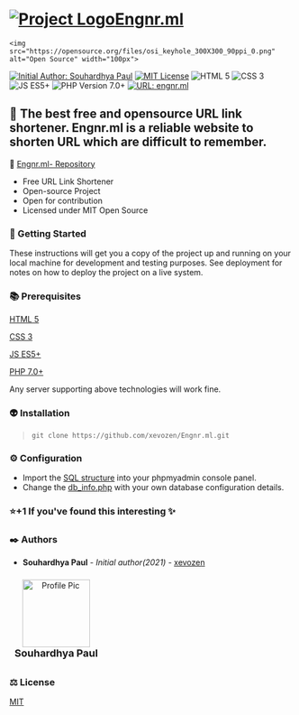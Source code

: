 # [![Project Logo](http://engnr.ml/media/icon.png)Engnr.ml](http://engnr.ml) <div>
	<img src="https://opensource.org/files/osi_keyhole_300X300_90ppi_0.png" alt="Open Source" width="100px">
</div>

[![Initial Author: Souhardhya Paul](https://img.shields.io/badge/Initial%20Author-Souhardhya%20Paul-red)](https://github.com/xevozen) [![MIT License](https://img.shields.io/badge/license-MIT-green)](https://choosealicense.com/licenses/mit/) ![HTML 5](https://img.shields.io/badge/html-5-orange) ![CSS 3](https://img.shields.io/badge/css-3-blue) ![JS ES5+](https://img.shields.io/badge/js-ES5%2B-yellow) ![PHP Version 7.0+](https://img.shields.io/badge/php-7.0+-blue) [![URL: engnr.ml](https://img.shields.io/badge/URL-engnr.ml-brightgreen)](http://engnr.ml)

:pushpin: The best free and opensource URL link shortener. Engnr.ml is a reliable website to shorten URL which are difficult to remember.
-------------

 :crown: [Engnr.ml- Repository](https://github.com/xevozen/Engnr.ml.git "View Repository")

  - Free URL Link Shortener 
  - Open-source Project
  - Open for contribution
  - Licensed under MIT Open Source
  
### :rocket: Getting Started
These instructions will get you a copy of the project up and running on your local machine for development and testing purposes. See deployment for notes on how to deploy the project on a live system.

### :books: Prerequisites
[HTML 5](https://en.wikipedia.org/wiki/HTML5)

[CSS 3](https://en.wikipedia.org/wiki/CSS)

[JS ES5+](#)

[PHP 7.0+](https://www.php.net/)

Any server supporting above technologies will work fine.

### :alien: Installation
> ```git clone https://github.com/xevozen/Engnr.ml.git```

### :gear: Configuration
* Import the [SQL structure](./engnr-ml.sql) into your phpmyadmin console panel.
* Change the [db_info.php](./php/db_info.php) with your own database configuration details.

### :star:+1 If you've found this interesting :sparkles:

### :black_nib: Authors
  - **Souhardhya Paul** - *Initial author(2021)* - [xevozen](https://github.com/xevozen)

<div style="display: inline-block; width: 150px; padding: 5px; margin: 3px;">
	<center>
		<img src="https://avatars0.githubusercontent.com/u/47949303?s=460&v=4" alt="Profile Pic" width="120px">
		<br>
		<label style="font-size: 18px; font-weight: bold;">Souhardhya Paul</label>
		<br>
	</center>
</div>

### :balance_scale: License
[MIT](https://choosealicense.com/licenses/mit/)
